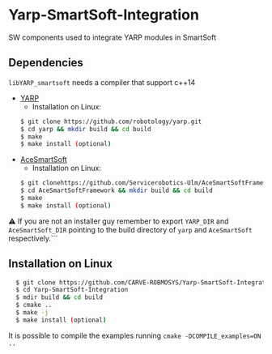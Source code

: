 # Yarp-SmartSoft-Integration
SW components used to integrate YARP modules in SmartSoft

## Dependencies
`libYARP_smartsoft` needs a compiler that support c++14

- [YARP](https://github.com/robotology/yarp)
	- Installation on Linux:
	```bash
	$ git clone https://github.com/robotology/yarp.git
	$ cd yarp && mkdir build && cd build
	$ make
	$ make install (optional)
	```
- [AceSmartSoft](https://github.com/Servicerobotics-Ulm/AceSmartSoftFramework.git)
	- Installation on Linux:
	```bash
	$ git clonehttps://github.com/Servicerobotics-Ulm/AceSmartSoftFramework.git
	$ cd AceSmartSoftFramework && mkdir build && cd build
	$ make
	$ make install (optional)
	
:warning: If you are not an installer guy remember to export   `YARP_DIR` and `AceSmartSoft_DIR`
pointing to the build directory of `yarp` and `AceSmartSoft` respectively.```
## Installation on Linux
```bash
  $ git clone https://github.com/CARVE-ROBMOSYS/Yarp-SmartSoft-Integration
  $ cd Yarp-SmartSoft-Integration
  $ mdir build && cd build
  $ cmake ..
  $ make -j
  $ make install (optional)
```
It is possible to compile the examples running `cmake -DCOMPILE_examples=ON ..`


